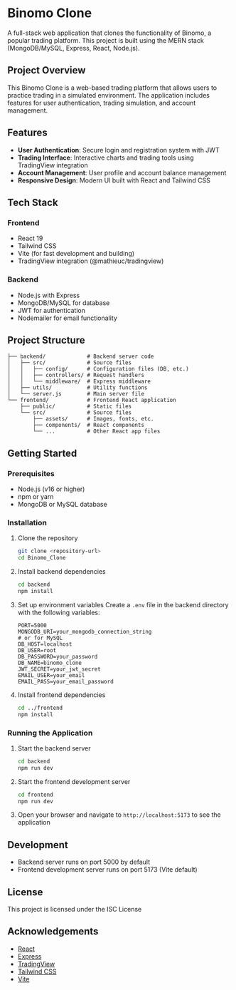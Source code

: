 # Binomo Clone

A full-stack web application that clones the functionality of Binomo, a popular trading platform. This project is built using the MERN stack (MongoDB/MySQL, Express, React, Node.js).

## Project Overview

This Binomo Clone is a web-based trading platform that allows users to practice trading in a simulated environment. The application includes features for user authentication, trading simulation, and account management.

## Features

- **User Authentication**: Secure login and registration system with JWT
- **Trading Interface**: Interactive charts and trading tools using TradingView integration
- **Account Management**: User profile and account balance management
- **Responsive Design**: Modern UI built with React and Tailwind CSS

## Tech Stack

### Frontend
- React 19
- Tailwind CSS
- Vite (for fast development and building)
- TradingView integration (@mathieuc/tradingview)

### Backend
- Node.js with Express
- MongoDB/MySQL for database
- JWT for authentication
- Nodemailer for email functionality

## Project Structure

```
├── backend/             # Backend server code
│   ├── src/             # Source files
│   │   ├── config/      # Configuration files (DB, etc.)
│   │   ├── controllers/ # Request handlers
│   │   └── middleware/  # Express middleware
│   ├── utils/           # Utility functions
│   └── server.js        # Main server file
└── frontend/            # Frontend React application
    ├── public/          # Static files
    └── src/             # Source files
        ├── assets/      # Images, fonts, etc.
        ├── components/  # React components
        └── ...          # Other React app files
```

## Getting Started

### Prerequisites

- Node.js (v16 or higher)
- npm or yarn
- MongoDB or MySQL database

### Installation

1. Clone the repository
   ```bash
   git clone <repository-url>
   cd Binomo_Clone
   ```

2. Install backend dependencies
   ```bash
   cd backend
   npm install
   ```

3. Set up environment variables
   Create a `.env` file in the backend directory with the following variables:
   ```
   PORT=5000
   MONGODB_URI=your_mongodb_connection_string
   # or for MySQL
   DB_HOST=localhost
   DB_USER=root
   DB_PASSWORD=your_password
   DB_NAME=binomo_clone
   JWT_SECRET=your_jwt_secret
   EMAIL_USER=your_email
   EMAIL_PASS=your_email_password
   ```

4. Install frontend dependencies
   ```bash
   cd ../frontend
   npm install
   ```

### Running the Application

1. Start the backend server
   ```bash
   cd backend
   npm run dev
   ```

2. Start the frontend development server
   ```bash
   cd frontend
   npm run dev
   ```

3. Open your browser and navigate to `http://localhost:5173` to see the application

## Development

- Backend server runs on port 5000 by default
- Frontend development server runs on port 5173 (Vite default)

## License

This project is licensed under the ISC License

## Acknowledgements

- [React](https://reactjs.org/)
- [Express](https://expressjs.com/)
- [TradingView](https://www.tradingview.com/)
- [Tailwind CSS](https://tailwindcss.com/)
- [Vite](https://vitejs.dev/)
